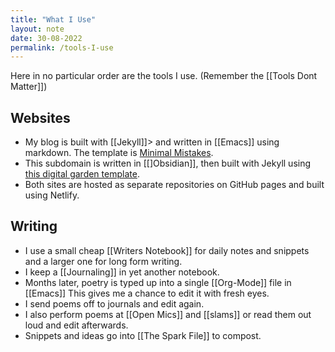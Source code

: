 ```yaml
---
title: "What I Use"
layout: note
date: 30-08-2022
permalink: /tools-I-use
---
```


Here in no particular order are the tools I use. (Remember the [[Tools Dont Matter]])
## Websites

-   My blog is built with [[Jekyll]]> and written in [[Emacs]] using markdown. The template is <a href="https://mmistakes.github.io/minimal-mistakes/" >Minimal Mistakes</a>.
-   This subdomain is written in [[]Obsidian]], then built with Jekyll using <a href=“https://digital-garden-jekyll-template.netlify.app/”>this digital garden template</a>.
-   Both sites are hosted as separate repositories on GitHub pages and built using Netlify.

## Writing

-   I use a small cheap [[Writers Notebook]] for daily notes and snippets and a larger one for long form writing.
-   I keep a [[Journaling]] in yet another notebook.
-   Months later, poetry is typed up into a single [[Org-Mode]] file in [[Emacs]] This gives me a chance to edit it with fresh eyes.
-   I send poems off to journals and edit again.
-   I also perform poems at [[Open Mics]] and [[slams]] or read them out loud and edit afterwards.
-   Snippets and ideas go into [[The Spark File]] to compost.
